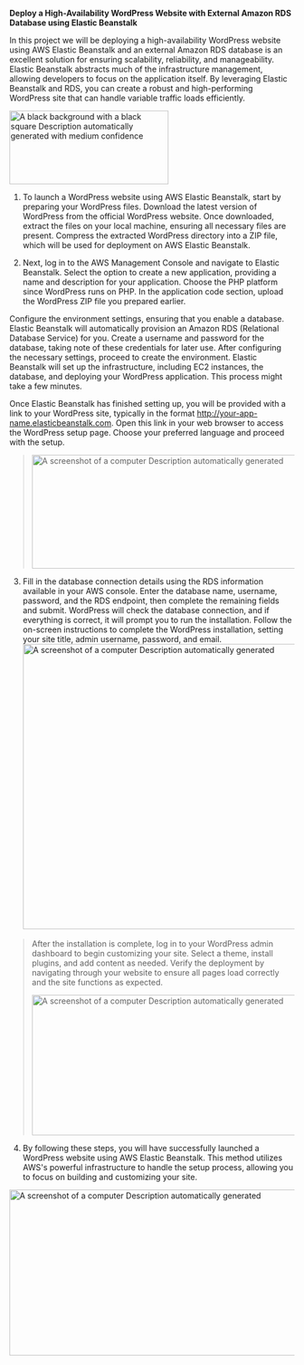 **Deploy a High-Availability WordPress Website with External Amazon RDS
Database using Elastic Beanstalk**

In this project we will be deploying a high-availability WordPress
website using AWS Elastic Beanstalk and an external Amazon RDS database
is an excellent solution for ensuring scalability, reliability, and
manageability. Elastic Beanstalk abstracts much of the infrastructure
management, allowing developers to focus on the application itself. By
leveraging Elastic Beanstalk and RDS, you can create a robust and
high-performing WordPress site that can handle variable traffic loads
efficiently.

<img src="media/image1.png" style="width:2.93023in;height:1.35603in"
alt="A black background with a black square Description automatically generated with medium confidence" />

1.  To launch a WordPress website using AWS Elastic Beanstalk, start by
    preparing your WordPress files. Download the latest version of
    WordPress from the official WordPress website. Once downloaded,
    extract the files on your local machine, ensuring all necessary
    files are present. Compress the extracted WordPress directory into a
    ZIP file, which will be used for deployment on AWS Elastic
    Beanstalk.

2.  Next, log in to the AWS Management Console and navigate to Elastic
    Beanstalk. Select the option to create a new application, providing
    a name and description for your application. Choose the PHP platform
    since WordPress runs on PHP. In the application code section, upload
    the WordPress ZIP file you prepared earlier.

Configure the environment settings, ensuring that you enable a database.
Elastic Beanstalk will automatically provision an Amazon RDS (Relational
Database Service) for you. Create a username and password for the
database, taking note of these credentials for later use. After
configuring the necessary settings, proceed to create the environment.
Elastic Beanstalk will set up the infrastructure, including EC2
instances, the database, and deploying your WordPress application. This
process might take a few minutes.

Once Elastic Beanstalk has finished setting up, you will be provided
with a link to your WordPress site, typically in the format
http://your-app-name.elasticbeanstalk.com. Open this link in your web
browser to access the WordPress setup page. Choose your preferred
language and proceed with the setup.

> <img src="media/image2.png" style="width:6.26806in;height:2.09375in"
> alt="A screenshot of a computer Description automatically generated" />

3.  Fill in the database connection details using the RDS information
    available in your AWS console. Enter the database name, username,
    password, and the RDS endpoint, then complete the remaining fields
    and submit. WordPress will check the database connection, and if
    everything is correct, it will prompt you to run the installation.
    Follow the on-screen instructions to complete the WordPress
    installation, setting your site title, admin username, password, and
    email.
    <img src="media/image3.png" style="width:6.26806in;height:5.24931in"
    alt="A screenshot of a computer Description automatically generated" />

> After the installation is complete, log in to your WordPress admin
> dashboard to begin customizing your site. Select a theme, install
> plugins, and add content as needed. Verify the deployment by
> navigating through your website to ensure all pages load correctly and
> the site functions as expected.
>
> <img src="media/image4.png" style="width:6.26806in;height:2.57847in"
> alt="A screenshot of a computer Description automatically generated" />

4.  By following these steps, you will have successfully launched a
    WordPress website using AWS Elastic Beanstalk. This method utilizes
    AWS's powerful infrastructure to handle the setup process, allowing
    you to focus on building and customizing your site.

<img src="media/image5.png" style="width:6.26806in;height:3.05139in"
alt="A screenshot of a computer Description automatically generated" />
